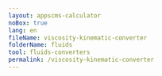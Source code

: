 ```yaml
---
layout: appscms-calculator
noBox: true
lang: en
fileName: viscosity-kinematic-converter
folderName: fluids
tool: fluids-converters
permalink: /viscosity-kinematic-converter
---
```



